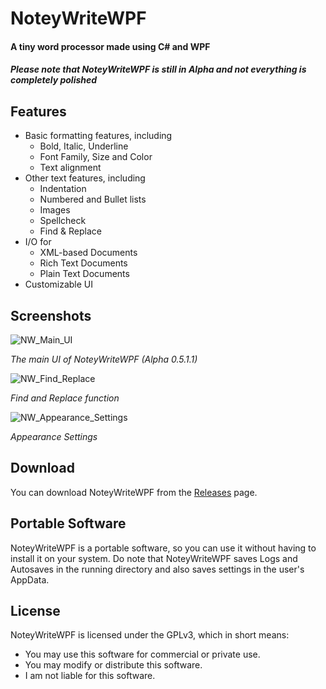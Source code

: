 # NoteyWriteWPF
#### A tiny word processor made using C# and WPF
#### _Please note that NoteyWriteWPF is still in Alpha and not everything is completely polished_

## Features
- Basic formatting features, including
  - Bold, Italic, Underline
  - Font Family, Size and Color
  - Text alignment
- Other text features, including
  - Indentation
  - Numbered and Bullet lists
  - Images
  - Spellcheck
  - Find & Replace
- I/O for
  - XML-based Documents
  - Rich Text Documents
  - Plain Text Documents
- Customizable UI

## Screenshots
![NW_Main_UI](https://user-images.githubusercontent.com/30052690/101243414-59242200-3700-11eb-97ef-7ba98486ee2f.png)

_The main UI of NoteyWriteWPF (Alpha 0.5.1.1)_

![NW_Find_Replace](https://user-images.githubusercontent.com/30052690/99415760-6ebfdc00-28f8-11eb-88e2-c17f8bf50577.png)

_Find and Replace function_

![NW_Appearance_Settings](https://user-images.githubusercontent.com/30052690/101243436-a7d1bc00-3700-11eb-91ca-529469b73d2d.png)

_Appearance Settings_

## Download
You can download NoteyWriteWPF from the [Releases](https://github.com/luca009/NoteyWriteWPF/releases) page.

## Portable Software
NoteyWriteWPF is a portable software, so you can use it without having to install it on your system.
Do note that NoteyWriteWPF saves Logs and Autosaves in the running directory and also saves settings in the user's AppData.

## License
NoteyWriteWPF is licensed under the GPLv3, which in short means:
  - You may use this software for commercial or private use.
  - You may modify or distribute this software.
  - I am not liable for this software.
